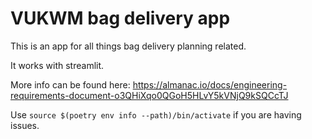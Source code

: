 # VUKWM bag delivery app

This is an app for all things bag delivery planning related.

It works with streamlit.

More info can be found here: <https://almanac.io/docs/engineering-requirements-document-o3QHiXqo0QGoH5HLvY5kVNjQ9kSQCcTJ>

Use `source $(poetry env info --path)/bin/activate` if you are having issues.
